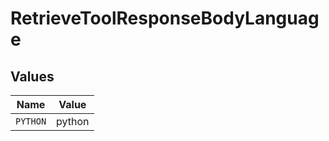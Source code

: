 # RetrieveToolResponseBodyLanguage


## Values

| Name     | Value    |
| -------- | -------- |
| `PYTHON` | python   |